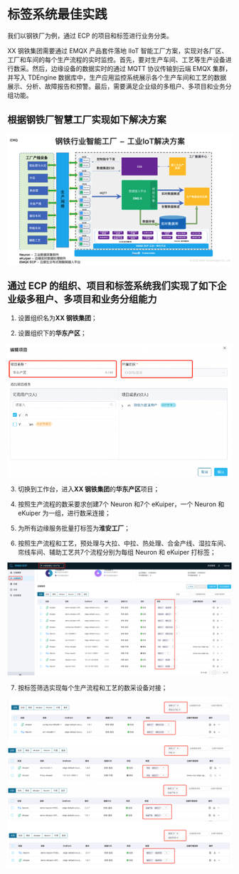 # 标签系统最佳实践

我们以钢铁厂为例，通过 ECP 的项目和标签进行业务分类。

XX 钢铁集团需要通过 EMQX 产品套件落地 IIoT 智能工厂方案，实现对各厂区、工厂和车间的每个生产流程的实时监控。首先，要对生产车间、工艺等生产设备进行数采。然后，边缘设备的数据实时的通过 MQTT 协议传输到云端 EMQX 集群，并写入 TDEngine 数据库中，生产应用监控系统展示各个生产车间和工艺的数据展示、分析、故障报告和预警。最后，需要满足企业级的多租户、多项目和业务分组功能。


## 根据钢铁厂智慧工厂实现如下解决方案

<img src="./_assets/smart-factory-solution.png" style="zoom:80%;" align="middle"> 


## 通过 ECP 的组织、项目和标签系统我们实现了如下企业级多租户、多项目和业务分组能力

 1. 设置组织名为**XX 钢铁集团**；
 
 2. 设置组织下的**华东产区**；

 ![](./_assets/tag-demo1.png) 

 3. 切换到工作台，进入**XX 钢铁集团**的**华东产区**项目；
 
 4. 按照生产流程的数采要求创建7个 Neuron 和7个 eKuiper，一个 Neuron 和 eKuiper 为一组，进行数采连接；

 5. 为所有边缘服务批量打标签为**淮安工厂**；

 6. 按照生产流程和工艺，预处理与大拉、中拉、热处理、合金产线、湿拉车间、帘线车间、辅助工艺共7个流程分别为每组 Neuron 和 eKuiper 打标签；

  ![](./_assets/tag-demo2.png) 

 7. 按标签筛选实现每个生产流程和工艺的数采设备对接；

  ![](./_assets/tag-demo3.png) 